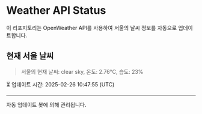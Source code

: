
# Weather API Status

이 리포지토리는 OpenWeather API를 사용하여 서울의 날씨 정보를 자동으로 업데이트합니다.

## 현재 서울 날씨
> 서울의 현재 날씨: clear sky, 온도: 2.76°C, 습도: 23%

⏳ 업데이트 시간: 2025-02-26 10:47:55 (UTC)

---
자동 업데이트 봇에 의해 관리됩니다.

